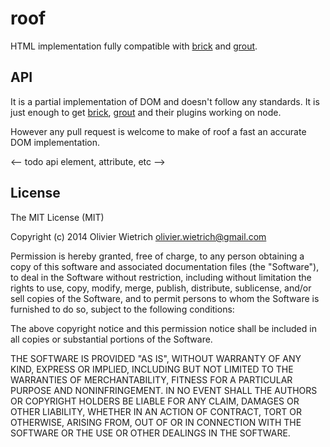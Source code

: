 # roof

HTML implementation fully compatible with [brick](http://github.com/bredele/brick) and [grout](http://github.com/bredele/grout).


## API

It is a partial implementation of DOM and doesn't follow any standards. It is just enough to get [brick](http://github.com/bredele/brick), [grout](http://github.com/bredele/grout) and their plugins working on node. 

However any pull request is welcome to make of roof a fast an accurate DOM implementation.

<-- todo api element, attribute, etc -->


## License

The MIT License (MIT)

Copyright (c) 2014 Olivier Wietrich <olivier.wietrich@gmail.com>

Permission is hereby granted, free of charge, to any person obtaining a copy of this software and associated documentation files (the "Software"), to deal in the Software without restriction, including without limitation the rights to use, copy, modify, merge, publish, distribute, sublicense, and/or sell copies of the Software, and to permit persons to whom the Software is furnished to do so, subject to the following conditions:

The above copyright notice and this permission notice shall be included in all copies or substantial portions of the Software.

THE SOFTWARE IS PROVIDED "AS IS", WITHOUT WARRANTY OF ANY KIND, EXPRESS OR IMPLIED, INCLUDING BUT NOT LIMITED TO THE WARRANTIES OF MERCHANTABILITY, FITNESS FOR A PARTICULAR PURPOSE AND NONINFRINGEMENT. IN NO EVENT SHALL THE AUTHORS OR COPYRIGHT HOLDERS BE LIABLE FOR ANY CLAIM, DAMAGES OR OTHER LIABILITY, WHETHER IN AN ACTION OF CONTRACT, TORT OR OTHERWISE, ARISING FROM, OUT OF OR IN CONNECTION WITH THE SOFTWARE OR THE USE OR OTHER DEALINGS IN THE SOFTWARE.
